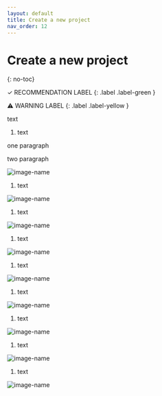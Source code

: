 ```yaml
---
layout: default
title: Create a new project
nav_order: 12
---
```

# Create a new project
{: no-toc}

✓ RECOMMENDATION LABEL
{: .label .label-green }

⚠ WARNING LABEL 
{: .label .label-yellow }


<p>text<p>

<div class="code-example" markdown="1">

1. <p>text<p>

one paragraph

two paragraph

![image-name](url?raw=true "alt text here") 

1. <p>text<p>

![image-name](url?raw=true "alt text here") 

1. <p>text<p>

![image-name](url?raw=true "alt text here")

1. <p>text<p>

![image-name](url?raw=true "alt text here") 

1. <p>text<p>

![image-name](url?raw=true "alt text here") 

1. <p>text<p>

![image-name](url?raw=true "alt text here")

1. <p>text<p>

![image-name](url?raw=true "alt text here") 

1. <p>text<p>

![image-name](url?raw=true "alt text here") 

1. <p>text<p>

![image-name](url?raw=true "alt text here")

</div>

